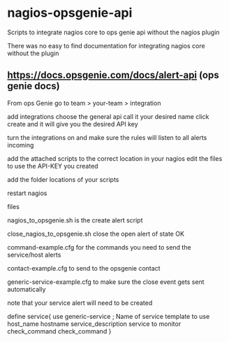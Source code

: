 # nagios-opsgenie-api
Scripts to integrate nagios core to ops genie api without the nagios plugin 

There was no easy to find documentation for integrating nagios core without the plugin

https://docs.opsgenie.com/docs/alert-api (ops genie docs)
----------------------------------------------------

From ops Genie go to team > your-team > integration 

add integrations choose the general api call it your desired name click create and it will give you the desired API key 

turn the integrations on and make sure the rules will listen to all alerts incoming 

add the attached scripts to the correct location in your nagios edit the files to use the API-KEY you created 

add the folder locations of your scripts 

restart nagios 

files 

nagios_to_opsgenie.sh is the create alert script 

close_nagios_to_opsgenie.sh close the open alert of state OK

command-example.cfg for the commands you need to send the service/host alerts

contact-example.cfg to send to the opsgenie contact

generic-service-example.cfg to make sure the close event gets sent automatically 

note that your service alert will need to be created 


define service{
        use                             generic-service         ; Name of service template to use
        host_name                       hostname
        service_description             service to monitor
        check_command                   check_command
        }
